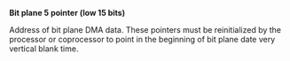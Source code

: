 **Bit plane 5 pointer (low 15 bits)**

Address of bit plane DMA data. These pointers must be reinitialized by the processor or coprocessor to point in the beginning of bit plane date very vertical blank time.

